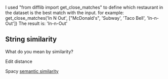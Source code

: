 

I used "from difflib import get_close_matches" to define which restaurant in the dataset is the best match with the input. for example:
get_close_matches('In N Out', ["McDonald's", 'Subway', 'Taco Bell', 'In-n-Out'])
The result is: 'In-n-Out'

## String similarity

What do you mean by similarity?

Edit distance

Spacy [semantic similarity][1]

[1]: https://spacy.io/usage/linguistic-features#vectors-similarity
[2]: https://github.com/jamesturk/jellyfish
[3]: https://github.com/rapidfuzz/RapidFuzz
[4]: https://github.com/seatgeek/thefuzz
